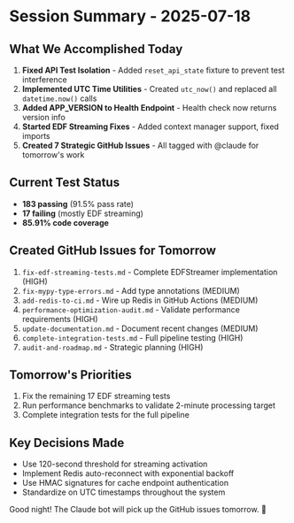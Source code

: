 # Session Summary - 2025-07-18

## What We Accomplished Today
1. **Fixed API Test Isolation** - Added `reset_api_state` fixture to prevent test interference
2. **Implemented UTC Time Utilities** - Created `utc_now()` and replaced all `datetime.now()` calls
3. **Added APP_VERSION to Health Endpoint** - Health check now returns version info
4. **Started EDF Streaming Fixes** - Added context manager support, fixed imports
5. **Created 7 Strategic GitHub Issues** - All tagged with @claude for tomorrow's work

## Current Test Status
- **183 passing** (91.5% pass rate)
- **17 failing** (mostly EDF streaming)
- **85.91% code coverage**

## Created GitHub Issues for Tomorrow
1. `fix-edf-streaming-tests.md` - Complete EDFStreamer implementation (HIGH)
2. `fix-mypy-type-errors.md` - Add type annotations (MEDIUM)
3. `add-redis-to-ci.md` - Wire up Redis in GitHub Actions (MEDIUM)
4. `performance-optimization-audit.md` - Validate performance requirements (HIGH)
5. `update-documentation.md` - Document recent changes (MEDIUM)
6. `complete-integration-tests.md` - Full pipeline testing (HIGH)
7. `audit-and-roadmap.md` - Strategic planning (HIGH)

## Tomorrow's Priorities
1. Fix the remaining 17 EDF streaming tests
2. Run performance benchmarks to validate 2-minute processing target
3. Complete integration tests for the full pipeline

## Key Decisions Made
- Use 120-second threshold for streaming activation
- Implement Redis auto-reconnect with exponential backoff
- Use HMAC signatures for cache endpoint authentication
- Standardize on UTC timestamps throughout the system

Good night! The Claude bot will pick up the GitHub issues tomorrow. 🌙